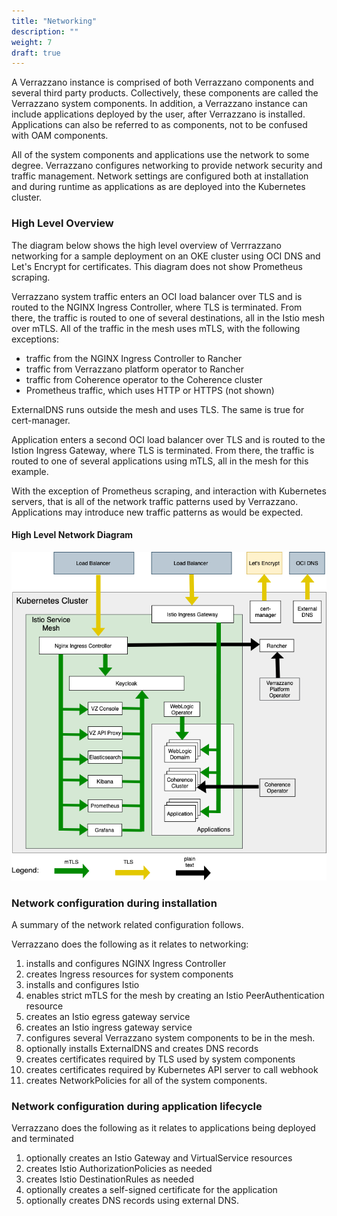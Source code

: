 ```yaml
---
title: "Networking"
description: ""
weight: 7
draft: true
---
```


A Verrazzano instance is comprised of both Verrazzano components and several 
third party products. Collectively, these components are called the Verrazzano 
system components.  In addition, a Verrazzano instance can include applications 
deployed by the user, after Verrazzano is installed.  Applications can also be
referred to as components, not to be confused with OAM components.  

All of the system components and applications use the network to some degree.  Verrazzano 
configures networking to provide network security and traffic management.  Network 
settings are configured both at installation and during runtime as applications as are 
deployed into the Kubernetes cluster.

### High Level Overview
The diagram below shows the high level overview of Verrrazzano networking for a sample
deployment on an OKE cluster using OCI DNS and Let's Encrypt for certificates.  This
diagram does not show Prometheus scraping. 

Verrazzano system traffic enters an OCI load balancer over TLS and is routed to the
NGINX Ingress Controller, where TLS is terminated.  From there, the traffic is routed 
to one of several destinations, all in the Istio mesh over mTLS. All of the traffic 
in the mesh uses mTLS, with the following exceptions:
- traffic from the NGINX Ingress Controller to Rancher
- traffic from Verrazzano platform operator to Rancher
- traffic from Coherence operator to the Coherence cluster
- Prometheus traffic, which uses HTTP or HTTPS (not shown)

ExternalDNS runs outside the mesh and uses TLS.  The same is true for
cert-manager.

Application enters a second OCI load balancer over TLS and is routed to the
Istion Ingress Gateway, where TLS is terminated. From there, the traffic is routed 
to one of several applications using mTLS, all in the mesh for this example.

With the exception of Prometheus scraping, and interaction with Kubernetes servers, that
is all of the network traffic patterns used by Verrazzano.  Applications may introduce
new traffic patterns as would be expected. 

#### High Level Network Diagram

![](network-high-level.png)


### Network configuration during installation
A summary of the network related configuration follows.

Verrazzano does the following as it relates to networking:
1. installs and configures NGINX Ingress Controller
1. creates Ingress resources for system components
1. installs and configures Istio
1. enables strict mTLS for the mesh by creating an Istio PeerAuthentication resource
1. creates an Istio egress gateway service
1. creates an Istio ingress gateway service
1. configures several Verrazzano system components to be in the mesh.  
1. optionally installs ExternalDNS and creates DNS records
1. creates certificates required by TLS used by system components
1. creates certificates required by Kubernetes API server to call webhook
1. creates NetworkPolicies for all of the system components.

### Network configuration during application lifecycle
Verrazzano does the following as it relates to applications being deployed and terminated
1. optionally creates an Istio Gateway and VirtualService resources
1. creates Istio AuthorizationPolicies as needed
1. creates Istio DestinationRules as needed
1. optionally creates a self-signed certificate for the application
1. optionally creates DNS records using external DNS.
